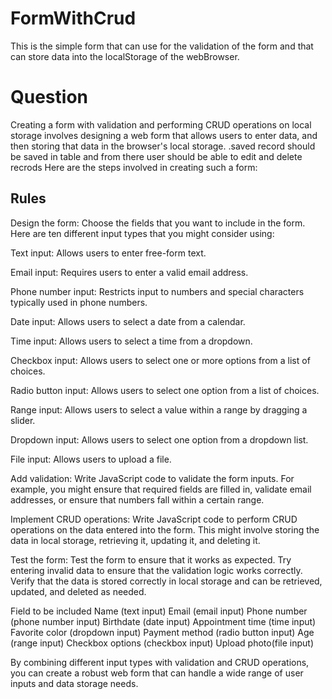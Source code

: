# FormWithCrud
This is the simple form that can use for the validation of the form and that can store data into the localStorage of the webBrowser.


# Question 
Creating a form with validation and performing CRUD operations on local storage involves designing a web form that allows users to enter data, and then storing that data in the browser's local storage. .saved record should be saved in table and from there user should be able to edit and delete recrods Here are the steps involved in creating such a form:

## Rules 

Design the form: Choose the fields that you want to include in the form. Here are ten different input types 
that you might consider using:

Text input: Allows users to enter free-form text.

Email input: Requires users to enter a valid email address.

Phone number input: Restricts input to numbers and special characters typically used in phone numbers.

Date input: Allows users to select a date from a calendar.

Time input: Allows users to select a time from a dropdown.

Checkbox input: Allows users to select one or more options from a list of choices.

Radio button input: Allows users to select one option from a list of choices.

Range input: Allows users to select a value within a range by dragging a slider.

Dropdown input: Allows users to select one option from a dropdown list.

File input: Allows users to upload a file.

Add validation: 
    Write JavaScript code to validate the form inputs. For example, you might ensure that required fields are filled in, validate email addresses, or ensure that numbers fall within a certain range.

Implement CRUD operations: Write JavaScript code to perform CRUD operations on the data entered into the form. This might involve storing the data in local storage, retrieving it, updating it, and deleting it.

Test the form: Test the form to ensure that it works as expected. Try entering invalid data to ensure that the validation logic works correctly. Verify that the data is stored correctly in local storage and can be retrieved, updated, and deleted as needed.


Field to be included
Name (text input)
Email (email input)
Phone number (phone number input)
Birthdate (date input)
Appointment time (time input)
Favorite color (dropdown input)
Payment method (radio button input)
Age (range input)
Checkbox options (checkbox input)
Upload photo(file input)

By combining different input types with validation and CRUD operations, you can create a robust web form that can handle a wide range of user inputs and data storage needs.
